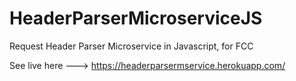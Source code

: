 # HeaderParserMicroserviceJS
Request Header Parser Microservice in Javascript, for FCC

See live here ---> https://headerparsermservice.herokuapp.com/
